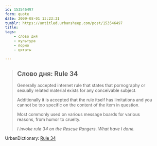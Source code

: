 ```yaml
---
id: 153546497
form: quote
date: 2009-08-01 13:23:31
tumblr: https://untitled.urbansheep.com/post/153546497
title: 
tags:
    - слово дня
    - культура
    - порно
    - цитаты

---
```


<blockquote>
<h2>Слово дня: Rule 34</h2>
<p>Generally accepted internet rule that states that pornography or sexually related material exists for any conceivable subject.</p>

<p>Additionally it is accepted that the rule itself has limitations and you cannot be too specific on the content of the item in question.</p>

<p>Most commonly used on various message boards for various reasons, from humor to cruelty.</p>

<p><em>I invoke rule 34 on the Rescue Rangers. What have I done.</em></p>
</blockquote>

UrbanDictionary: <a href="http://www.urbandictionary.com/define.php?term=Rule%2034">Rule 34</a>
